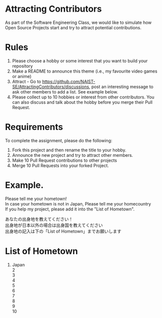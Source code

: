# Attracting Contributors
As part of the Software Engineering Class, we would like to simulate how Open Source Projects start and try to attract potential contributions.

# Rules

1. Please choose a hobby or some interest that you want to build your repository
2. Make a README to announce this theme (i.e., my favourite video games or anime)
3. Attract - Go to https://github.com/NAIST-SE/AttractingContributors/discussions, post an interesting message to ask other members to add a list. See example below.
4. Please collect up to 10 hobbies or interest from other contributors. You can also discuss and talk about the hobby before you merge their Pull Request.

# Requirements
To complete the assignment, please do the following:
1. Fork this project and then rename the title to your hobby. 
2. Announce the new project and try to attract other members.
3. Make 10 Pull Request contributions to other projects
4. Merge 10 Pull Requests into your forked Project.

# Example. 

Please tell me your hometown!</br>
In case your hometown is not in Japan, Please tell me your homecountry</br>
If you help my project, please add it into the "List of Hometown".</br>

あなたの出身地を教えてください！</br>
出身地が日本以外の場合は出身国を教えてください</br>
出身地の記入は下の「List of Hometown」までお願いします</br>

# List of Hometown
1. Japan</br>
2</br>
3</br>
4</br>
5</br>
6</br>
7</br>
8</br>
9</br>
10</br>
